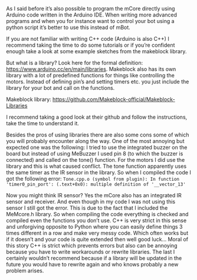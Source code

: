 As I said before it’s also possible to program the mCore directly using Arduino code written in the Arduino IDE.
When writing more advanced programs and when you for instance want to control your bot using a python script it’s better to use this instead of mBot.

If you are not familiar with writing C++ code (Arduino is also C++) I recommend taking the time to do some tutorials
or if you’re confident enough take a look at some example sketches from the makeblock library. 

But what is a library? Look here for the formal definition: https://www.arduino.cc/en/main/libraries.
Makeblock also has its own library with a lot of predefined functions for things like controlling the motors. Instead of defining pin’s and setting timers etc. 
you just include the library for your bot and call on the functions.

Makeblock library: https://github.com/Makeblock-official/Makeblock-Libraries 

I recommend taking a good look at their github and follow the instructions, take the time to understand it.

Besides the pros of using libraries there are also some cons some of which you will probably encounter along the way.
One of the most annoying but expected one was the following:
I tried to use the integrated buzzer on the board but instead of using MeBuzzer I used pin 8 (to which the buzzer is connected) and called on the tone() function.
For the motors I did use the library and this is what caused conflict. The tone function apparently uses the same timer as the IR sensor in the library.
So when I compiled the code I got the following error: `Tone.cpp.o (symbol from plugin): In function 'timer0_pin_port': (.text+0x0): multiple definition of '__vector_13'`

Now you might think IR sensor? Yes the mCore also has an integrated IR sensor and receiver. And even though in my code I was not using this sensor I still got the error. 
This is due to the fact that I included the MeMcore.h library.
So when compiling the code everything is checked and compiled even the functions you don’t use.
C++ is very strict in this sense and unforgiving opposite to Python where you can easily define things 3 times different in a row and make very messy code.
Which often works but if it doesn’t and your code is quite extended then well good luck…
Moral of this story C++ is strict which prevents errors but also can be annoying because you have to write workarounds or rewrite libraries.
The last I certainly wouldn’t recommend because if a library will be updated in the future you would have to rewrite again and who knows probably a new problem arises.
